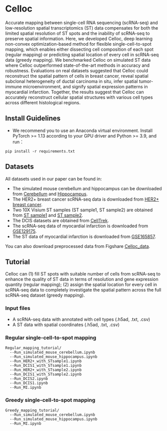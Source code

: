 # Celloc
Accurate mapping between single-cell RNA sequencing (scRNA-seq) and low-resolution spatial transcriptomics (ST) data compensates for both the limited spatial resolution of ST spots and the inability of scRNA-seq to preserve spatial information. Here, we developed Celloc, deep learning non-convex optimization-based method for flexible single-cell-to-spot mapping, which enables either dissecting cell composition of each spot (regular mapping) or predicting spatial location of every cell in scRNA-seq data (greedy mapping). We benchmarked Celloc on simulated ST data where Celloc outperformed state-of-the-art methods in accuracy and robustness. Evaluations on real datasets suggested that Celloc could reconstruct the spatial pattern of cells in breast cancer, reveal spatial subclonal heterogeneity of ductal carcinoma in situ, infer spatial tumor-immune microenvironment, and signify spatial expression patterns in myocardial infarction. Together, the results suggest that Celloc can accurately reconstruct cellular spatial structures with various cell types across different histological regions.
## Install Guidelines
* We recommend you to use an Anaconda virtual environment. Install PyTorch >= 1.13 according to your GPU driver and Python >= 3.9, and run：

```
pip install -r requirements.txt
```
## Datasets
All datasets used in our paper can be found in:
* The simulated mouse cerebellum and hippocampus can be downloaded from [Cerebellum](https://drive.google.com/file/d/1qfz2T8u3HRG4qdZc9qafcO4aCvjA91Rb/view?usp=share_link) and [Hippocampus](https://drive.google.com/file/d/1Jyd14n-ISc5lF65pnJWLhCCgSkpjtbsr/view?usp=share_link).
* The HER2+ breast cancer scRNA-seq data is downloaded from [HER2+ breast cancer](https://drive.google.com/file/d/1G8gK4MxCmRG4JZi588wloMsP8iZlQf_z/view?usp=share_link).
* Two 10X Visium ST samples (ST sample1, ST sample2) are obtained from [ST sample1](https://www.10xgenomics.com/datasets/human-breast-cancer-ductal-carcinoma-in-situ-invasive-carcinoma-ffpe-1-standard-1-3-0) and [ST sample2](https://www.10xgenomics.com/datasets/human-breast-cancer-visium-fresh-frozen-whole-transcriptome-1-standard).
* The DCIS datasets are obtained from [CellTrek](https://github.com/navinlabcode/CellTrek).
* The scRNA-seq data of myocardial infarction is downloaded from [GSE129175](https://www.ncbi.nlm.nih.gov/geo/query/acc.cgi?acc=GSE129175).
* The ST data of myocardial infarction is downloaded from [GSE165857](https://www.ncbi.nlm.nih.gov/geo/query/acc.cgi?acc=GSE165857).

You can also download preprocessed data from Figshare [Celloc_data](https://figshare.com/articles/dataset/Celloc_data/25894927/1).

## Tutorial
Celloc can (1) fill ST spots with suitable number of cells from scRNA-seq to enhance the quality of ST data in terms of resolution and gene expression quantity (regular mapping); (2) assign the spatial location for every cell in scRNA-seq data to completely investigate the spatial pattern across the full scRNA-seq dataset (greedy mapping).
### Input files
* A scRNA-seq data with annotated with cell types (.h5ad, .txt, .csv)
* A ST data with spatial coordinates (.h5ad, .txt, .csv)

### Regular single-cell-to-spot mapping
  ```
  Regular_mapping_tutorial/
    --Run_simulated_mouse_cerebellum.ipynb
    --Run_simulated_mouse_hippocampus.ipynb
    --Run_HER2+_with_STsample1.ipynb
    --Run_DCIS1_with_STsample1.ipynb
    --Run_HER2+_with_STsample2.ipynb
    --Run_DCIS1_with_STsample2.ipynb
    --Run_DCIS2.ipynb
    --Run_DCIS1.ipynb
    --Run_MI.ipynb
  ```
### Greedy single-cell-to-spot mapping
  ```
  Greedy_mapping_tutorial/
    --Run_simulated_mouse_cerebellum.ipynb
    --Run_simulated_mouse_hippocampus.ipynb
    --Run_MI.ipynb
  ```
